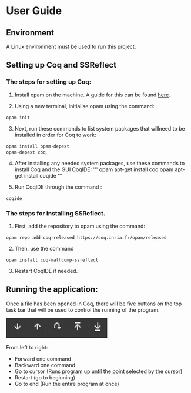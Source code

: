 # User Guide

## Environment
A Linux environment must be used to run this project.



## Setting up Coq and SSReflect
### The steps for setting up Coq:
1.	Install opam on the machine. A guide for this can be found [here](https://opam.ocaml.org/doc/Install.html).

2.	Using a new terminal, initialise opam using the command: 
```
opam init
```

3.	Next, run these commands to list system packages that willneed to be installed in order for Coq to work:
```
opam install opam-depext 
opam-depext coq 
```


4.	After installing any needed system packages, use these commands to install Coq and the GUI CoqIDE:
'''
opam apt-get install coq
opam apt-get install coqide
'''

5.	Run CoqIDE through the command :
```
coqide
```

### The steps for installing SSReflect.
1.	First, add the repository to opam using the command:
```
opam repo add coq-released https://coq.inria.fr/opam/released
```

2.	Then, use the command 
```
opam install coq-mathcomp-ssreflect
```

3.	Restart CoqIDE if needed.



## Running the application:
Once a file has been opened in Coq, there will be five buttons on the top task bar that will be used to control the running of the program. 

![Coq Buttons](CoqGuide.png)


From left to right:
-	Forward one command
-	Backward one command
-	Go to cursor (Runs program up until the point selected by the cursor)
-	Restart (go to beginning)
-	Go to end (Run the entire program at once)

